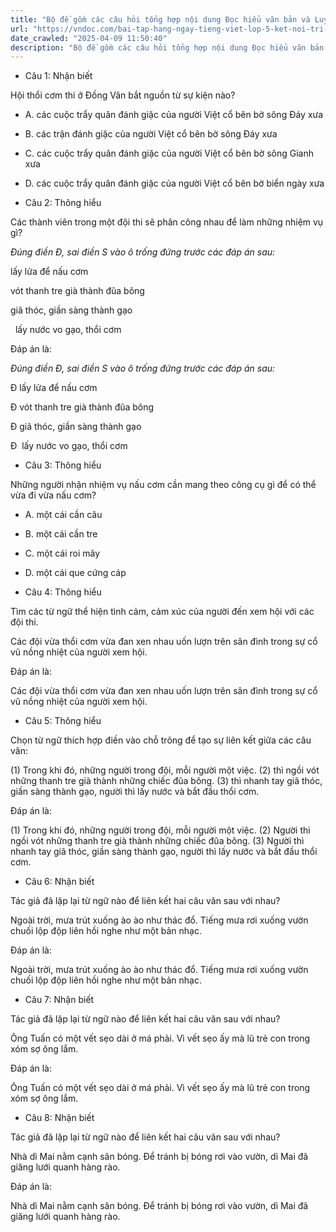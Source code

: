```yaml
---
title: "Bộ đề gồm các câu hỏi tổng hợp nội dung Đọc hiểu văn bản và Luyện từ và câu được học ở Tuần 23 trong chương trình Tiếng Việt lớp 5 Tập 2 Kết nối tri thức."
url: "https://vndoc.com/bai-tap-hang-ngay-tieng-viet-lop-5-ket-noi-tri-thuc-tuan-23-thu-3-333853"
date_crawled: "2025-04-09 11:50:40"
description: "Bộ đề gồm các câu hỏi tổng hợp nội dung Đọc hiểu văn bản và Luyện từ và câu được học ở Tuần 23 trong chương trình Tiếng Việt lớp 5 Tập 2 Kết nối tri thức."
---
```


* Câu 1:  Nhận biết

Hội thổi cơm thi ở Đồng Vân bắt nguồn từ sự kiện nào?

  * A. các cuộc trẩy quân đánh giặc của người Việt cổ bên bờ sông Đáy xưa 
  * B. các trận đánh giặc của người Việt cổ bên bờ sông Đáy xưa 
  * C. các cuộc trẩy quân đánh giặc của người Việt cổ bên bờ sông Gianh xưa 
  * D. các cuộc trẩy quân đánh giặc của người Việt cổ bên bờ biển ngày xưa 



* Câu 2:  Thông hiểu

Các thành viên trong một đội thi sẽ phân công nhau để làm những nhiệm vụ gì?

_Đúng điền Đ, sai điền S vào ô trống đứng trước các đáp án sau:_

lấy lửa để nấu cơm

vót thanh tre già thành đũa bông

giã thóc, giần sàng thành gạo

  lấy nước vo gạo, thổi cơm

Đáp án là:

_Đúng điền Đ, sai điền S vào ô trống đứng trước các đáp án sau:_

Đ lấy lửa để nấu cơm

Đ vót thanh tre già thành đũa bông

Đ giã thóc, giần sàng thành gạo

Đ  lấy nước vo gạo, thổi cơm

* Câu 3:  Thông hiểu

Những người nhận nhiệm vụ nấu cơm cần mang theo công cụ gì để có thể vừa đi vừa nấu cơm?

  * A. một cái cần câu 
  * B. một cái cần tre 
  * C. một cái roi mây 
  * D. một cái que cứng cáp 



* Câu 4:  Thông hiểu

Tìm các từ ngữ thể hiện tình cảm, cảm xúc của người đến xem hội với các đội thi.

Các đội vừa thổi cơm vừa đan xen nhau uốn lượn trên sân đình trong sự cổ vũ nồng nhiệt của người xem hội.

Đáp án là:

Các đội vừa thổi cơm vừa đan xen nhau uốn lượn trên sân đình trong sự cổ vũ nồng nhiệt của người xem hội.

* Câu 5:  Thông hiểu

Chọn từ ngữ thích hợp điền vào chỗ trông để tạo sự liên kết giữa các câu văn:

(1) Trong khi đó, những người trong đội, mỗi người một việc. (2)  thì ngồi vót những thanh tre già thành những chiếc đũa bông. (3)  thì nhanh tay giã thóc, giần sàng thành gạo, người thì lấy nước và bắt đầu thổi cơm.

Đáp án là:

(1) Trong khi đó, những người trong đội, mỗi người một việc. (2) Người thì ngồi vót những thanh tre già thành những chiếc đũa bông. (3) Người thì nhanh tay giã thóc, giần sàng thành gạo, người thì lấy nước và bắt đầu thổi cơm.

* Câu 6:  Nhận biết

Tác giả đã lặp lại từ ngữ nào để liên kết hai câu văn sau với nhau?

Ngoài trời, mưa trút xuống ào ào như thác đổ. Tiếng mưa rơi xuống vườn chuối lộp độp liên hồi nghe như một bản nhạc.

Đáp án là:

Ngoài trời, mưa trút xuống ào ào như thác đổ. Tiếng mưa rơi xuống vườn chuối lộp độp liên hồi nghe như một bản nhạc.

* Câu 7:  Nhận biết

Tác giả đã lặp lại từ ngữ nào để liên kết hai câu văn sau với nhau?

Ông Tuấn có một vết sẹo dài ở má phải. Vì vết sẹo ấy mà lũ trẻ con trong xóm sợ ông lắm.

Đáp án là:

Ông Tuấn có một vết sẹo dài ở má phải. Vì vết sẹo ấy mà lũ trẻ con trong xóm sợ ông lắm.

* Câu 8:  Nhận biết

Tác giả đã lặp lại từ ngữ nào để liên kết hai câu văn sau với nhau?

Nhà dì Mai nằm cạnh sân bóng. Để tránh bị bóng rơi vào vườn, dì Mai đã giăng lưới quanh hàng rào.

Đáp án là:

Nhà dì Mai nằm cạnh sân bóng. Để tránh bị bóng rơi vào vườn, dì Mai đã giăng lưới quanh hàng rào.
